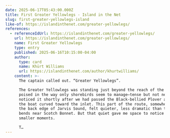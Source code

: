 ```yaml
---
date: 2025-06-17T05:43:00.000Z
title: First Greater Yellowlegs - Island in the Net
slug: first-greater-yellowlegs-island
like-of: https://islandinthenet.com/greater-yellowlegs/
references:
  - referenceIdUrl: https://islandinthenet.com/greater-yellowlegs/
    url: https://islandinthenet.com/greater-yellowlegs/
    name: First Greater Yellowlegs
    type: entry
    published: 2025-06-16T10:15:00-04:00
    author:
      type: card
      name: Khürt Williams
      url: https://islandinthenet.com/author/khurtwilliams/
    content: >-
      The captain called out. “Greater Yellowlegs”.

      The Greater Yellowlegs was standing just beyond the reach of the tide,
      poised in the way only shorebirds seem to manage—tense but not nervous. I
      noticed it shortly after we had passed the Black-bellied Plover and before
      the boat curved toward the inlet. This part of the route, somewhere along
      the back edge of Jarvis Sound, felt quieter, less dramatic than the open
      bends near Scotch Bonnet. But that quiet gave me space to notice the
      smaller moments.

      T…
---
```



